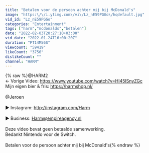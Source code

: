 ```yaml
---
title: "Betalen voor de persoon achter mij bij McDonald's"
image: "https:\/\/i.ytimg.com\/vi\/Lz_nE59PGGo\/hqdefault.jpg"
vid_id: "Lz_nE59PGGo"
categories: "Entertainment"
tags: ["harm","mcdonalds","betalen"]
date: "2022-02-03T20:27:10+03:00"
vid_date: "2022-01-24T16:00:20Z"
duration: "PT14M56S"
viewcount: "59419"
likeCount: "3756"
dislikeCount: ""
channel: "HARM"
---
```

{% raw %}@HARM2 <br />← Vorige Video: <a rel="nofollow" target="blank" href="https://www.youtube.com/watch?v=HI45ISnyZGc">https://www.youtube.com/watch?v=HI45ISnyZGc</a><br />Mijn eigen bier &amp; fris: <a rel="nofollow" target="blank" href="https://harmshop.nl/">https://harmshop.nl/</a><br /><br />@Jeroen <br /><br />► Instagram: <a rel="nofollow" target="blank" href="http://instagram.com/Harm">http://instagram.com/Harm</a><br /><br />► Business: Harm@empireagency.nl<br /><br />Deze video bevat geen betaalde samenwerking.<br />Bedankt Nintendo voor de Switch. <br /><br />Betalen voor de persoon achter mij bij McDonald's{% endraw %}
